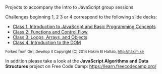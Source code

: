 Projects to accompany the Intro to JavaScript group sessions.

Challenges beginning 1, 2 3 or 4 correspond to the following slide decks:

*   [Class 1: Introduction to JavaScript and Basic Programming Concepts](http://girldevelopit.github.io/gdi-featured-js-intro/class1.html)
*   [Class 2: Functions and Control Flow](http://girldevelopit.github.io/gdi-featured-js-intro/class2.html)
*   [Class 3: Loops, Arrays, and Objects](http://girldevelopit.github.io/gdi-featured-js-intro/class3.html)
*   [Class 4: Introduction to the DOM](http://girldevelopit.github.io/gdi-featured-js-intro/class4.html)

<sub>Forked from Girl, Develop It
Copyright (C) 2014 Hakim El Hattab, http://hakim.se</sub>

In addition please take a look at the **JavaScript Algorithms and Data Structures** project on Free Code Camp:
https://learn.freecodecamp.org/

